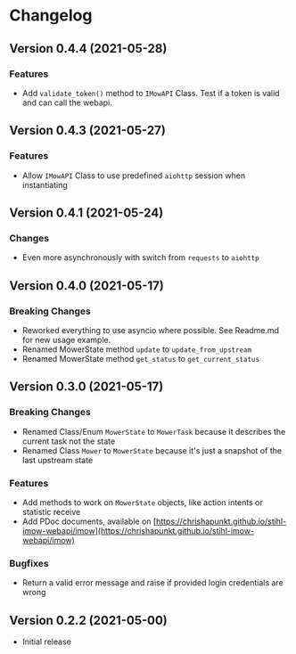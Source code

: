 
# Changelog

## Version 0.4.4 (2021-05-28)

### Features
- Add `validate_token()` method to `IMowAPI` Class. Test if a token is valid and can call the webapi.

## Version 0.4.3 (2021-05-27)

### Features
- Allow `IMowAPI` Class to use predefined `aiohttp` session when instantiating

## Version 0.4.1 (2021-05-24)

### Changes
- Even more asynchronously with switch from `requests` to `aiohttp` 

## Version 0.4.0 (2021-05-17)

### Breaking Changes
- Reworked everything to use asyncio where possible. See Readme.md for new usage example.
- Renamed MowerState method `update` to `update_from_upstream`
- Renamed MowerState method `get_status` to `get_current_status`

## Version 0.3.0 (2021-05-17)

### Breaking Changes
- Renamed Class/Enum `MowerState` to `MowerTask` because it describes the current task not the state
- Renamed Class `Mower` to `MowerState` because it's just a snapshot of the last upstream state

### Features
- Add methods to work on `MowerState` objects, like action intents or statistic receive
- Add PDoc documents, available on [https://chrishapunkt.github.io/stihl-imow-webapi/imow](https://chrishapunkt.github.io/stihl-imow-webapi/imow)

### Bugfixes
- Return a valid error message and raise if provided login credentials are wrong


## Version 0.2.2 (2021-05-00)

- Initial release
